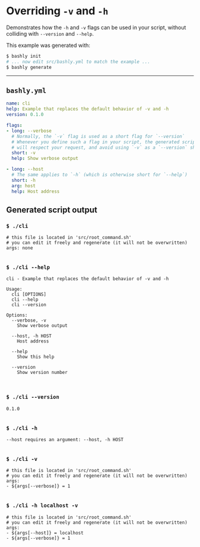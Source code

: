 # Overriding `-v` and `-h`

Demonstrates how the `-h` and `-v` flags can be used in your script, without
colliding with `--version` and `--help`.

This example was generated with:

```bash
$ bashly init
# ... now edit src/bashly.yml to match the example ...
$ bashly generate
```

-----

## `bashly.yml`

```yaml
name: cli
help: Example that replaces the default behavior of -v and -h
version: 0.1.0

flags:
- long: --verbose
  # Normally, the `-v` flag is used as a short flag for `--version`
  # Whenever you define such a flag in your script, the generated script
  # will respect your request, and avoid using `-v` as a `--version` shortcut.
  short: -v
  help: Show verbose output

- long: --host
  # The same applies to `-h` (which is otherwise short for `--help`)
  short: -h
  arg: host
  help: Host address
```



## Generated script output

### `$ ./cli`

```shell
# this file is located in 'src/root_command.sh'
# you can edit it freely and regenerate (it will not be overwritten)
args: none


```

### `$ ./cli --help`

```shell
cli - Example that replaces the default behavior of -v and -h

Usage:
  cli [OPTIONS]
  cli --help
  cli --version

Options:
  --verbose, -v
    Show verbose output

  --host, -h HOST
    Host address

  --help
    Show this help

  --version
    Show version number



```

### `$ ./cli --version`

```shell
0.1.0


```

### `$ ./cli -h`

```shell
--host requires an argument: --host, -h HOST


```

### `$ ./cli -v`

```shell
# this file is located in 'src/root_command.sh'
# you can edit it freely and regenerate (it will not be overwritten)
args:
- ${args[--verbose]} = 1


```

### `$ ./cli -h localhost -v`

```shell
# this file is located in 'src/root_command.sh'
# you can edit it freely and regenerate (it will not be overwritten)
args:
- ${args[--host]} = localhost
- ${args[--verbose]} = 1


```



